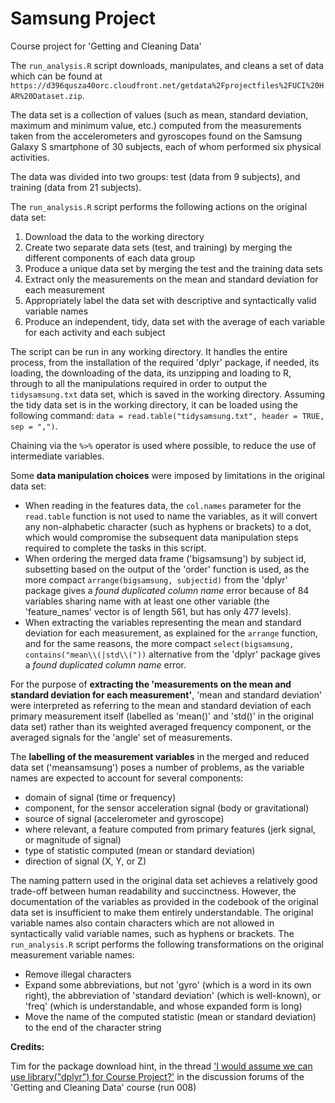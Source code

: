 Samsung Project
=============

Course project for 'Getting and Cleaning Data'

The `run_analysis.R` script downloads, manipulates, and cleans a set of data which can be found at `https://d396qusza40orc.cloudfront.net/getdata%2Fprojectfiles%2FUCI%20HAR%20Dataset.zip`.

The data set is a collection of values (such as mean, standard deviation, maximum and minimum value, etc.) computed from the measurements taken from the accelerometers and gyroscopes found on the Samsung Galaxy S smartphone of 30 subjects, each of whom performed six physical activities.

The data was divided into two groups: test (data from 9 subjects), and training (data from 21 subjects).

The `run_analysis.R` script performs the following actions on the original data set:

1. Download the data to the working directory
2. Create two separate data sets (test, and training) by merging the different components of each data group
3. Produce a unique data set by merging the test and the training data sets
4. Extract only the measurements on the mean and standard deviation for each measurement
5. Appropriately label the data set with descriptive and syntactically valid variable names
6. Produce an independent, tidy, data set with the average of each variable for each activity and each subject

The script can be run in any working directory. It handles the entire process, from the installation of the required 'dplyr' package, if needed, its loading, the downloading of the data, its unzipping and loading to R, through to all the manipulations required in order to output the `tidysamsung.txt` data set, which is saved in the working directory. Assuming the tidy data set is in the working directory, it can be loaded using the following command: `data = read.table("tidysamsung.txt", header = TRUE, sep = ",")`.

Chaining via the `%>%` operator is used where possible, to reduce the use of intermediate variables.

Some **data manipulation choices** were imposed by limitations in the original data set:

* When reading in the features data, the `col.names` parameter for the `read.table` function is not used to name the variables, as it will convert any non-alphabetic character (such as hyphens or brackets) to a dot, which would compromise the subsequent data manipulation steps required to complete the tasks in this script.
* When ordering the merged data frame ('bigsamsung') by subject id, subsetting based on
the output of the 'order' function is used, as the more compact
`arrange(bigsamsung, subjectid)` from the 'dplyr' package gives a *found duplicated column name* error because of 84 variables sharing name with at least one other variable (the 'feature_names' vector is of length 561, but has only 477 levels).
* When extracting the variables representing the mean and standard deviation for each measurement, as explained for the `arrange` function, and for the same reasons, the more compact `select(bigsamsung, contains("mean\\(|std\\("))` alternative from the 'dplyr' package gives a *found duplicated column name* error.

For the purpose of **extracting the 'measurements on the mean and standard deviation for each measurement'**, 'mean and standard deviation' were interpreted as referring to the
mean and standard deviation of each primary measurement itself (labelled as 'mean()' and 'std()' in the original data set) rather than its weighted averaged frequency component, or the averaged signals for the 'angle' set of measurements.

The **labelling of the measurement variables** in the merged and reduced data set ('meansamsung') poses a number of problems, as the variable names are expected to account for several components:

* domain of signal (time or frequency)
* component, for the sensor acceleration signal (body or gravitational)
* source of signal (accelerometer and gyroscope)
* where relevant, a feature computed from primary features (jerk signal, or magnitude of signal)
* type of statistic computed (mean or standard deviation)
* direction of signal (X, Y, or Z)

The naming pattern used in the original data set achieves a relatively good trade-off between human readability and succinctness. However, the documentation of the variables as provided in the codebook of the original data set is insufficient to make them entirely understandable. The original variable names also contain characters which are not allowed in syntactically valid variable names, such as hyphens or brackets. The `run_analysis.R` script performs the following transformations on the original measurement variable names:

* Remove illegal characters
* Expand some abbreviations, but not 'gyro' (which is a word in its own right), the abbreviation of 'standard deviation' (which is well-known), or 'freq' (which is understandable, and whose expanded form is long)
* Move the name of the computed statistic (mean or standard deviation) to the end of the character string

**Credits:**

Tim for the package download hint, in the thread ['I would assume we can use library("dplyr") for Course Project?'](https://class.coursera.org/getdata-008/forum/thread?thread_id=247) in the discussion forums of the 'Getting and Cleaning Data' course (run 008)
